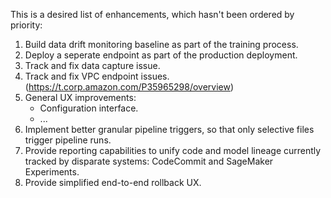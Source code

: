 This is a desired list of enhancements, which hasn't been ordered by priority:

1. Build data drift monitoring baseline as part of the training process.
2. Deploy a seperate endpoint as part of the production deployment.
3. Track and fix data capture issue.
4. Track and fix VPC endpoint issues. (https://t.corp.amazon.com/P35965298/overview)
5. General UX improvements:
      * Configuration interface.
      * ...
6. Implement better granular pipeline triggers, so that only selective files trigger pipeline runs.
7. Provide reporting capabilities to unify code and model lineage currently tracked by disparate systems: CodeCommit and SageMaker Experiments.
8. Provide simplified end-to-end rollback UX. 
